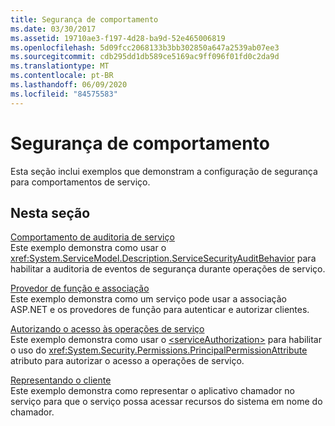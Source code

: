 ```yaml
---
title: Segurança de comportamento
ms.date: 03/30/2017
ms.assetid: 19710ae3-f197-4d28-ba9d-52e465006819
ms.openlocfilehash: 5d09fcc2068133b3bb302850a647a2539ab07ee3
ms.sourcegitcommit: cdb295dd1db589ce5169ac9ff096f01fd0c2da9d
ms.translationtype: MT
ms.contentlocale: pt-BR
ms.lasthandoff: 06/09/2020
ms.locfileid: "84575583"
---
```

# <a name="behavior-security"></a>Segurança de comportamento
Esta seção inclui exemplos que demonstram a configuração de segurança para comportamentos de serviço.  
  
## <a name="in-this-section"></a>Nesta seção  
 [Comportamento de auditoria de serviço](service-auditing-behavior.md)  
 Este exemplo demonstra como usar o <xref:System.ServiceModel.Description.ServiceSecurityAuditBehavior> para habilitar a auditoria de eventos de segurança durante operações de serviço.  
  
 [Provedor de função e associação](membership-and-role-provider.md)  
 Este exemplo demonstra como um serviço pode usar a associação ASP.NET e os provedores de função para autenticar e autorizar clientes.  
  
 [Autorizando o acesso às operações de serviço](authorizing-access-to-service-operations.md)  
 Este exemplo demonstra como usar o [\<serviceAuthorization>](../../configure-apps/file-schema/wcf/serviceauthorization-element.md) para habilitar o uso do <xref:System.Security.Permissions.PrincipalPermissionAttribute> atributo para autorizar o acesso a operações de serviço.  
  
 [Representando o cliente](impersonating-the-client.md)  
 Este exemplo demonstra como representar o aplicativo chamador no serviço para que o serviço possa acessar recursos do sistema em nome do chamador.
